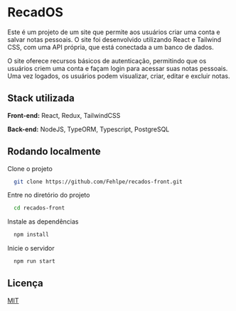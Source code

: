 # RecadOS

Este é um projeto de um site que permite aos usuários criar uma conta e salvar notas pessoais. O site foi desenvolvido utilizando React e Tailwind CSS, com uma API própria, que está conectada a um banco de dados.

O site oferece recursos básicos de autenticação, permitindo que os usuários criem uma conta e façam login para acessar suas notas pessoais. Uma vez logados, os usuários podem visualizar, criar, editar e excluir notas.

## Stack utilizada

**Front-end:** React, Redux, TailwindCSS

**Back-end:** NodeJS, TypeORM, Typescript, PostgreSQL

## Rodando localmente

Clone o projeto

```bash
  git clone https://github.com/Fehlpe/recados-front.git
```

Entre no diretório do projeto

```bash
  cd recados-front
```

Instale as dependências

```bash
  npm install
```

Inicie o servidor

```bash
  npm run start
```

## Licença

[MIT](https://choosealicense.com/licenses/mit/)
